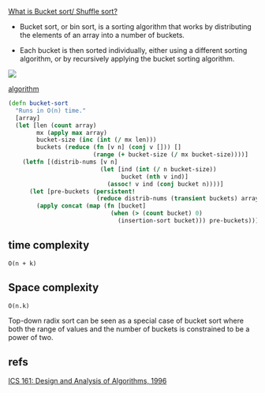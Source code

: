 [What is Bucket sort/ Shuffle sort?](https://en.wikipedia.org/wiki/Bucket_sort)

- Bucket sort, or bin sort, is a sorting algorithm that works by distributing the elements of an array 
into a number of buckets. 

- Each bucket is then sorted individually, either using a different sorting algorithm, or 
by recursively applying the bucket sorting algorithm.

![](https://upload.wikimedia.org/wikipedia/commons/6/61/Bucket_sort_1.png)

[algorithm](http://jng.imagine27.com/index.php/2010-05-24-214230_clojure_bucket_sort.html)

```clojure
(defn bucket-sort
  "Runs in O(n) time."
  [array]
  (let [len (count array)
        mx (apply max array)
        bucket-size (inc (int (/ mx len)))
        buckets (reduce (fn [v n] (conj v [])) []
                        (range (+ bucket-size (/ mx bucket-size))))]
    (letfn [(distrib-nums [v n]
                          (let [ind (int (/ n bucket-size))
                                bucket (nth v ind)]
                            (assoc! v ind (conj bucket n))))]
      (let [pre-buckets (persistent!
                         (reduce distrib-nums (transient buckets) array))]
        (apply concat (map (fn [bucket]
                             (when (> (count bucket) 0)
                               (insertion-sort bucket))) pre-buckets))))))
```

time complexity
---------------
```
O(n + k)
```

Space complexity
----------------
```
O(n.k)
```

Top-down radix sort can be seen as a special case of bucket sort where both the range of values and the number of buckets is 
constrained to be a power of two.

refs
----

[ICS 161: Design and Analysis of Algorithms, 1996](https://www.ics.uci.edu/~eppstein/161/960123.html)